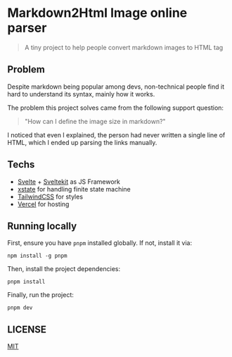 # Markdown2Html Image online parser

> A tiny project to help people convert markdown images to HTML tag

## Problem

Despite markdown being popular among devs, non-technical people find it hard to understand its syntax, mainly how it works.

The problem this project solves came from the following support question:

> "How can I define the image size in markdown?"

I noticed that even I explained, the person had never written a single line of HTML, which I ended up parsing the links manually.

## Techs

- [Svelte](https://svelte.dev/) + [Sveltekit](https://kit.svelte.dev/) as JS Framework
- [xstate](https://xstate.js.org/) for handling finite state machine
- [TailwindCSS](https://tailwindcss.com/) for styles
- [Vercel](https://vercel.com/) for hosting

## Running locally

First, ensure you have `pnpm` installed globally. If not, install it via:

```
npm install -g pnpm
```

Then, install the project dependencies:

```
pnpm install
```

Finally, run the project:

```
pnpm dev
```

## LICENSE

[MIT](./LICENSE)
